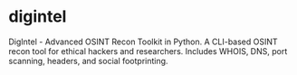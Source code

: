 # digintel
DigIntel - Advanced OSINT Recon Toolkit in Python. A CLI-based OSINT recon tool for ethical hackers and researchers. Includes WHOIS, DNS, port scanning, headers, and social footprinting.
